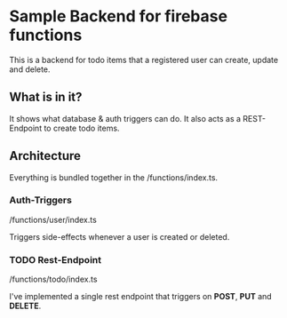 # Sample Backend for firebase functions

This is a backend for todo items that a registered user can create, update and delete.

## What is in it?
It shows what database & auth triggers can do. It also acts as a REST-Endpoint to create todo items.

## Architecture

Everything is bundled together in the /functions/index.ts.

### Auth-Triggers

/functions/user/index.ts

Triggers side-effects whenever a user is created or deleted.

### TODO Rest-Endpoint

/functions/todo/index.ts

I've implemented a single rest endpoint that triggers on **POST**, **PUT** and **DELETE**.
